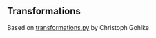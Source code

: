 Transformations
---

Based on [transformations.py](http://www.lfd.uci.edu/~gohlke/code/transformations.py.html) by Christoph Gohlke